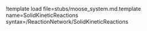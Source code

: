 !template load file=stubs/moose_system.md.template name=SolidKineticReactions syntax=/ReactionNetwork/SolidKineticReactions